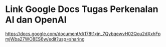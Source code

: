 # Link Google Docs Tugas Perkenalan AI dan OpenAI

<https://docs.google.com/document/d/178t1xjn_7QybqewvH02Qou2dXxhFpmjWba27WO8ES6w/edit?usp=sharing>
